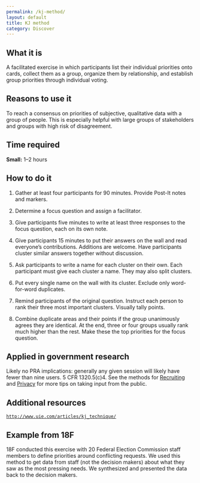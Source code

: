 ```yaml
---
permalink: /kj-method/
layout: default
title: KJ method
category: Discover
---
```


## What it is

A facilitated exercise in which participants list their individual priorities onto cards, collect them as a group, organize them by relationship, and establish group priorities through individual voting.

## Reasons to use it

To reach a consensus on priorities of subjective, qualitative data with a group of people. This is especially helpful with large groups of stakeholders and groups with high risk of disagreement.

## Time required

**Small:** 1–2 hours

## How to do it

1. Gather at least four participants for 90 minutes. Provide Post-It notes and markers.

2. Determine a focus question and assign a facilitator.

3. Give participants five minutes to write at least three responses to the focus question, each on its own note.

4. Give participants 15 minutes to put their answers on the wall and read everyone’s contributions. Additions are welcome. Have participants cluster similar answers together without discussion.

5. Ask participants to write a name for each cluster on their own. Each participant must give each cluster a name. They may also split clusters.

6. Put every single name on the wall with its cluster. Exclude only word-for-word duplicates.

7. Remind participants of the original question. Instruct each person to rank their three most important clusters. Visually tally points.

8. Combine duplicate areas and their points if the group unanimously agrees they are identical. At the end, three or four groups usually rank much higher than the rest. Make these the top priorities for the focus question.

## Applied in government research

Likely no PRA implications: generally any given session will likely have fewer than nine users. 5 CFR 1320.5(c)4. See the methods for [Recruiting](../recruiting/) and [Privacy](../privacy/) for more tips on taking input from the public.

## Additional resources

[`http://www.uie.com/articles/kj_technique/`](http://www.uie.com/articles/kj_technique/)

## Example from 18F

18F conducted this exercise with 20 Federal Election Commission staff members to define priorities around conflicting requests. We used this method to get data from staff (not the decision makers) about what they saw as the most pressing needs. We synthesized and presented the data back to the decision makers.
